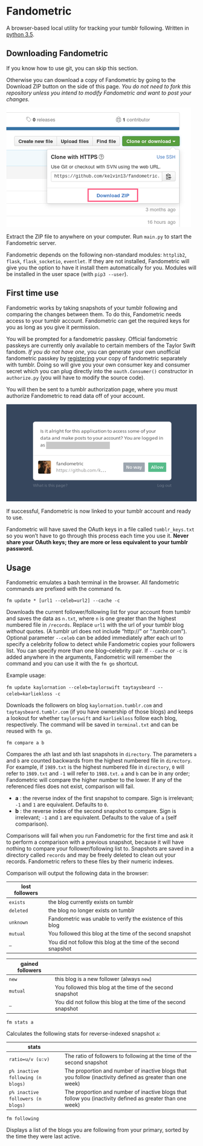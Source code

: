 # Fandometric

A browser-based local utility for tracking your tumblr following. Written in [python 3.5](https://www.python.org/downloads/release/python-352/).

## Downloading Fandometric

If you know how to use git, you can skip this section. 

Otherwise you can download a copy of Fandometric by going to the Download ZIP button on the side of this page. *You do not need to fork this repository unless you intend to modify Fandometric and want to post your changes.*

![Screenshot](screenshots/tutorial_1.png "Downloading Fandometric")

Extract the ZIP file to anywhere on your computer. Run `main.py` to start the Fandometric server.

Fandometric depends on the following non-standard modules: `httplib2`, `flask`, `flask_socketio`, `eventlet`. If they are not installed, Fandometric will give you the option to have it install them automatically for you. Modules will be installed in the user space (with `pip3 --user`).

## First time use

Fandometric works by taking snapshots of your tumblr following and comparing the changes between them. To do this, Fandometric needs access to your tumblr account. Fandometric can get the required keys for you as long as you give it permission.

You will be prompted for a fandometric passkey. Official fandometric passkeys are currently only available to certain members of the Taylor Swift fandom. *If you do not have one*, you can generate your own unofficial fandometric passkey by [registering](https://www.tumblr.com/oauth/apps) your copy of fandometric separately with tumblr. Doing so will give you your own consumer key and consumer secret which you can plug directly into the `oauth.Consumer()` constructor in `authorize.py` (you will have to modify the source code).

You will then be sent to a tumblr authorization page, where you must authorize Fandometric to read data off of your account.

![Screenshot](screenshots/tutorial_2.png "Authorizing Fandometric")

If successful, Fandometric is now linked to your tumblr account and ready to use.

Fandometric will have saved the OAuth keys in a file called `tumblr_keys.txt` so you won’t have to go through this process each time you use it. **Never share your OAuth keys; they are more or less equivalent to your tumblr password.**

## Usage
Fandometric emulates a bash terminal in the browser. All fandometric commands are prefixed with the command `fm`.


    fm update * [url1 --celeb=url2] --cache -c

Downloads the current follower/following list for your account from tumblr and saves the data as `n.txt`, where `n` is one greater than the highest numbered file in `/records`. Replace `url1` with the url of your tumblr blog *without* quotes. (A tumblr url does not include “http://” or “.tumblr.com”). Optional parameter `--celeb` can be added immediately after each url to specify a celebrity follow to detect while Fandometric copies your followers list. You can specify more than one blog–celebrity pair. If `--cache` or `-c` is added anywhere in the arguments, Fandometric will remember the command and you can use it with the `fm go` shortcut.

Example usage:

`fm update kaylornation --celeb=taylorswift taytaysbeard --celeb=karliekloss -c`

Downloads the followers on blog `kaylornation.tumblr.com` and `taytaysbeard.tumblr.com` (if you have ownership of those blogs) and keeps a lookout for whether `taylorswift` and `karliekloss` follow each blog, respectively. The command will be saved in `terminal.txt` and can be reused with `fm go`.

    fm compare a b

Compares the `a`th last and `b`th last snapshots in `directory`. The parameters `a` and `b` are counted backwards from the highest numbered file in `directory`. For example, if `1989.txt` is the highest numbered file in `directory`, `0` will refer to `1989.txt` and `-1` will refer to `1988.txt`. `a` and `b` can be in any order; Fandometric will compare the higher number to the lower. If any of the referenced files does not exist, comparison will fail.

* **a** : the reverse index of the first snapshot to compare. Sign is irrelevant; `-1` and `1` are equivalent. Defaults to `0`.
* **b** : the reverse index of the second snapshot to compare. Sign is irrelevant; `-1` and `1` are equivalent. Defaults to the value of `a` (self comparison).

Comparisons will fail when you run Fandometric for the first time and ask it to perform a comparison with a previous snapshot, because it will have nothing to compare your follower/following list to. Snapshots are saved in a directory called `records` and may be freely deleted to clean out your records. Fandometric refers to these files by their numeric indexes.

Comparison will output the following data in the browser:

| lost followers | |
| --- | --- |
| `exists` | the blog currently exists on tumblr |
| `deleted` | the blog no longer exists on tumblr |
| `unknown` | Fandometric was unable to verify the existence of this blog |
| `mutual` | You followed this blog at the time of the second snapshot |
| `—` | You did not follow this blog at the time of the second snapshot |

| gained followers | |
| --- | --- |
| `new` | this blog is a new follower (always `new`)
| `mutual` | You followed this blog at the time of the second snapshot |
| `—` | You did not follow this blog at the time of the second snapshot |

    fm stats a

Calculates the following stats for reverse-indexed snapshot `a`:

| stats ||
| --- | --- |
| `ratio=u/v (u:v)` | The ratio of followers to following at the time of the second snapshot |
| `p% inactive following (n blogs)` | The proportion and number of inactive blogs that you follow (inactivity defined as greater than one week) |
| `p% inactive followers (n blogs)` | The proportion and number of inactive blogs that follow you (inactivity defined as greater than one week)

    fm following

Displays a list of the blogs you are following from your primary, sorted by the time they were last active.
